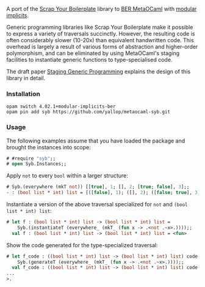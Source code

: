 A port of the [Scrap Your Boilerplate][syb-haskell] library to [BER MetaOCaml][ber] with [modular implicits][modimpl].

Generic programming libraries like Scrap Your Boilerplate make it possible to express a variety of traversals succinctly.  However, the resulting code is often considerably slower (10-20x) than equivalent handwritten code.  This overhead is largely a result of various forms of abstraction and higher-order polymorphism, and can be eliminated by using MetaOCaml's staging facilities to instantiate generic functions to type-specialised code.

The draft paper [Staging Generic Programming][staging-generic-programming] explains the design of this library in detail.

### Installation

```
opam switch 4.02.1+modular-implicits-ber
opam pin add syb https://github.com/yallop/metaocaml-syb.git
```

### Usage

The following examples assume that you have loaded the package and brought the instances into scope:

```ocaml
# #require "syb";;
# open Syb.Instances;;
```

Apply `not` to every `bool` within a larger structure:

```ocaml
# Syb.(everywhere (mkT not)) [[true], 1; [], 2; [true; false], 3];;
- : (bool list * int) list = [([false], 1); ([], 2); ([false; true], 3)]
```

Instantiate a version of the above traversal specialized for `not` and `(bool list * int) list`:

```ocaml
# let f : (bool list * int) list -> (bool list * int) list =
    Syb.(instantiateT (everywhere_ (mkT_ (fun x -> .<not .~x>.))));;
  val f : (bool list * int) list -> (bool list * int) list = <fun>
```

Show the code generated for the type-specialized traversal:

```ocaml
# let f_code : ((bool list * int) list -> (bool list * int) list) code =
    Syb.(generateT (everywhere_ (mkT_ (fun x -> .<not .~x>.))));;
  val f_code : ((bool list * int) list -> (bool list * int) list) code = .<
...
>.
```

[syb-haskell]: http://foswiki.cs.uu.nl/foswiki/GenericProgramming/SYB
[modimpl]: http://www.lpw25.net/ml2014.pdf
[ber]: http://okmij.org/ftp/ML/MetaOCaml.html
[staging-generic-programming]: https://yallop.github.io/metaocaml-syb/staging-generic-programming.pdf